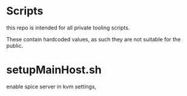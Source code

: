 # Scripts

this repo is intended for all private tooling scripts.

These contain hardcoded values, as such they are not suitable for the public.


# setupMainHost.sh

enable spice server in kvm settings, 